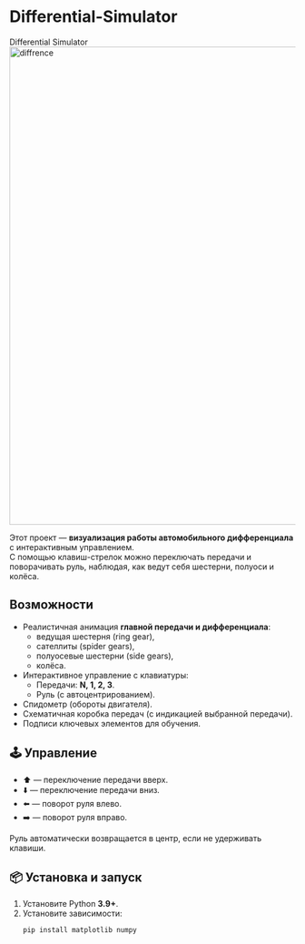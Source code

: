 # Differential-Simulator
Differential Simulator
<img width="1291" height="841" alt="diffrence" src="https://github.com/user-attachments/assets/307908d2-b4b3-4c3e-9cce-8b4f0db9d33d" />

Этот проект — **визуализация работы автомобильного дифференциала** с интерактивным управлением.  
С помощью клавиш-стрелок можно переключать передачи и поворачивать руль, наблюдая, как ведут себя шестерни, полуоси и колёса.

## Возможности
- Реалистичная анимация **главной передачи и дифференциала**:
  - ведущая шестерня (ring gear),
  - сателлиты (spider gears),
  - полуосевые шестерни (side gears),
  - колёса.
- Интерактивное управление с клавиатуры:
  - Передачи: **N, 1, 2, 3**.
  - Руль (с автоцентрированием).
- Спидометр (обороты двигателя).
- Схематичная коробка передач (с индикацией выбранной передачи).
- Подписи ключевых элементов для обучения.

## 🕹 Управление
- ⬆️ — переключение передачи вверх.  
- ⬇️ — переключение передачи вниз.  
- ⬅️ — поворот руля влево.  
- ➡️ — поворот руля вправо.  

Руль автоматически возвращается в центр, если не удерживать клавиши.

## 📦 Установка и запуск
1. Установите Python **3.9+**.  
2. Установите зависимости:
   ```bash
   pip install matplotlib numpy
